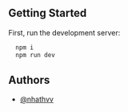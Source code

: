 ## Getting Started
First, run the development server:
```bash
  npm i
  npm run dev
```

## Authors

- [@nhathvv](https://www.github.com/nhathvv)
